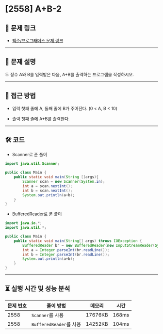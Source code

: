 # [2558] A+B-2

## 📌 문제 링크
- [백준/프로그래머스 문제 링크](https://www.acmicpc.net/problem/2558)

---

## 📖 문제 설명
두 정수 A와 B를 입력받은 다음, A+B를 출력하는 프로그램을 작성하시오.

---

## 🚀 접근 방법
- 입력
첫째 줄에 A, 둘째 줄에 B가 주어진다. (0 < A, B < 10)

- 출력
첫째 줄에 A+B를 출력한다.

---

## 🛠 코드

- Scanner로 푼 풀이
```java
import java.util.Scanner;

public class Main {
    public static void main(String []args){
        Scanner scan = new Scanner(System.in);
        int a = scan.nextInt();
        int b = scan.nextInt();
        System.out.println(a+b);
    }
}
```

- BufferedReader로 푼 풀이
```java
import java.io.*;
import java.util.*;

public class Main {
    public static void main(String[] args) throws IOException {
        BufferedReader br = new BufferedReader(new InputStreamReader(System.in));
        int a = Integer.parseInt(br.readLine());
        int b = Integer.parseInt(br.readLine());
        System.out.println(a+b);
    }
}
```

---

## ⏳ 실행 시간 및 성능 분석

| 문제 번호 | 풀이 방법                 | 메모리 | 시간 |
|------------|---------------------------|----------------|--------------|
| 2558          | `Scanner`를 사용 | 17676KB           | 168ms         |
| 2558          | `BufferedReader`를 사용 | 14252KB           | 104ms         |
